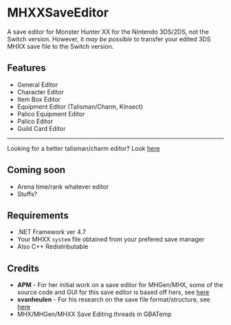 # MHXXSaveEditor

A save editor for Monster Hunter XX for the Nintendo 3DS/2DS, not the Switch version.
However, it *may be possible* to transfer your edited 3DS MHXX save file to the Switch version.

## Features

- General Editor
- Character Editor
- Item Box Editor
- Equipment Editor (Talisman/Charm, Kinsect)
- Palico Equipment Editor
- Palico Editor
- Guild Card Editor

---

Looking for a better talisman/charm editor? Look [here](https://gbatemp.net/threads/release-mh-talisman-editor-for-mhxx-mhx-mhgen-mh4g-mh4u.411182)

## Coming soon

- Arena time/rank whatever editor
- Stuffs?

## Requirements

- .NET Framework ver 4.7
- Your MHXX `system` file obtained from your prefered save manager
- Also C++ Redistributable

## Credits
- **APM** - For her initial work on a save editor for MHGen/MHX, some of the source code and GUI for this save editor is based off hers, see [here](https://github.com/ezapm/APMMHXSaveEditor)  
- **svanheulen** - For his research on the save file format/structure, see [here](https://github.com/svanheulen/mhff/wiki)
- MHX/MHGen/MHXX Save Editing threads in GBATemp